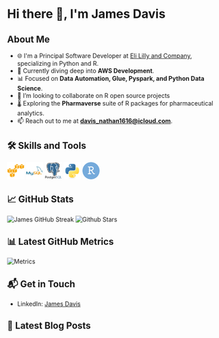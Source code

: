 
# Hi there 👋, I'm James Davis

## About Me
- 🌐 I'm a Principal Software Developer at [Eli Lilly and Company](https://github.com/EliLillyCo), specializing in Python and R.
- 🌱 Currently diving deep into **AWS Development**.
- 📊 Focused on **Data Automation, Glue, Pyspark, and Python Data Science**.
- 👯 I’m looking to collaborate on R open source projects
- 🌡️ Exploring the **Pharmaverse** suite of R packages for pharmaceutical analytics.
- 📫 Reach out to me at **davis_nathan1616@icloud.com**.

## 🛠 Skills and Tools
<p align="left">
  <img src="https://raw.githubusercontent.com/devicons/devicon/master/icons/amazonwebservices/amazonwebservices-original.svg" alt="aws" width="40" height="40"/>
  <img src="https://raw.githubusercontent.com/devicons/devicon/master/icons/mysql/mysql-original-wordmark.svg" alt="mysql" width="40" height="40"/>
  <img src="https://raw.githubusercontent.com/devicons/devicon/master/icons/postgresql/postgresql-original-wordmark.svg" alt="postgresql" width="40" height="40"/>
  <img src="https://raw.githubusercontent.com/devicons/devicon/master/icons/python/python-original.svg" alt="python" width="40" height="40"/>
  <img src="https://raw.githubusercontent.com/devicons/devicon/master/icons/rstudio/rstudio-original.svg" alt="RStudio" width="40" height="40"/>
</p>

## 📈 GitHub Stats
![James GitHub Streak](https://github-readme-streak-stats.herokuapp.com/?user=James-N-Davis&count_private=true&theme=dark)
![Github Stars](https://github-readme-stats.vercel.app/api?username=james-N-Davis&show_icons=true&locale=en&count_private=true&hide_rank=true&custom_title=My%20GitHub%20Stats&disable_animations=true&theme=dark)

## 📊 Latest GitHub Metrics
![Metrics](https://metrics.lecoq.io/James-N-Davis?template=classic&base.header=0&gists=1&lines=1&config.timezone=America%2FToronto)

## 📬 Get in Touch
- LinkedIn: [James Davis](https://www.linkedin.com/in/james-davis-a13b4378)

## 📝 Latest Blog Posts
<!-- BLOG-POST-LIST:START -->
<!-- BLOG-POST-LIST:END -->

